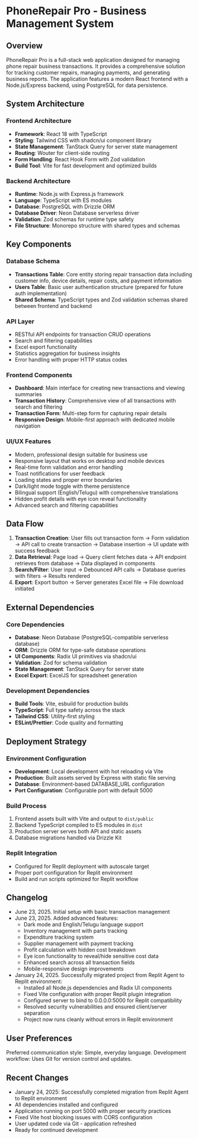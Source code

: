 # PhoneRepair Pro - Business Management System

## Overview

PhoneRepair Pro is a full-stack web application designed for managing phone repair business transactions. It provides a comprehensive solution for tracking customer repairs, managing payments, and generating business reports. The application features a modern React frontend with a Node.js/Express backend, using PostgreSQL for data persistence.

## System Architecture

### Frontend Architecture
- **Framework**: React 18 with TypeScript
- **Styling**: Tailwind CSS with shadcn/ui component library
- **State Management**: TanStack Query for server state management
- **Routing**: Wouter for client-side routing
- **Form Handling**: React Hook Form with Zod validation
- **Build Tool**: Vite for fast development and optimized builds

### Backend Architecture
- **Runtime**: Node.js with Express.js framework
- **Language**: TypeScript with ES modules
- **Database**: PostgreSQL with Drizzle ORM
- **Database Driver**: Neon Database serverless driver
- **Validation**: Zod schemas for runtime type safety
- **File Structure**: Monorepo structure with shared types and schemas

## Key Components

### Database Schema
- **Transactions Table**: Core entity storing repair transaction data including customer info, device details, repair costs, and payment information
- **Users Table**: Basic user authentication structure (prepared for future auth implementation)
- **Shared Schema**: TypeScript types and Zod validation schemas shared between frontend and backend

### API Layer
- RESTful API endpoints for transaction CRUD operations
- Search and filtering capabilities
- Excel export functionality
- Statistics aggregation for business insights
- Error handling with proper HTTP status codes

### Frontend Components
- **Dashboard**: Main interface for creating new transactions and viewing summaries
- **Transaction History**: Comprehensive view of all transactions with search and filtering
- **Transaction Form**: Multi-step form for capturing repair details
- **Responsive Design**: Mobile-first approach with dedicated mobile navigation

### UI/UX Features
- Modern, professional design suitable for business use
- Responsive layout that works on desktop and mobile devices
- Real-time form validation and error handling
- Toast notifications for user feedback
- Loading states and proper error boundaries
- Dark/light mode toggle with theme persistence
- Bilingual support (English/Telugu) with comprehensive translations
- Hidden profit details with eye icon reveal functionality
- Advanced search and filtering capabilities

## Data Flow

1. **Transaction Creation**: User fills out transaction form → Form validation → API call to create transaction → Database insertion → UI update with success feedback
2. **Data Retrieval**: Page load → Query client fetches data → API endpoint retrieves from database → Data displayed in components
3. **Search/Filter**: User input → Debounced API calls → Database queries with filters → Results rendered
4. **Export**: Export button → Server generates Excel file → File download initiated

## External Dependencies

### Core Dependencies
- **Database**: Neon Database (PostgreSQL-compatible serverless database)
- **ORM**: Drizzle ORM for type-safe database operations
- **UI Components**: Radix UI primitives via shadcn/ui
- **Validation**: Zod for schema validation
- **State Management**: TanStack Query for server state
- **Excel Export**: ExcelJS for spreadsheet generation

### Development Dependencies
- **Build Tools**: Vite, esbuild for production builds
- **TypeScript**: Full type safety across the stack
- **Tailwind CSS**: Utility-first styling
- **ESLint/Prettier**: Code quality and formatting

## Deployment Strategy

### Environment Configuration
- **Development**: Local development with hot reloading via Vite
- **Production**: Built assets served by Express with static file serving
- **Database**: Environment-based DATABASE_URL configuration
- **Port Configuration**: Configurable port with default 5000

### Build Process
1. Frontend assets built with Vite and output to `dist/public`
2. Backend TypeScript compiled to ES modules in `dist`
3. Production server serves both API and static assets
4. Database migrations handled via Drizzle Kit

### Replit Integration
- Configured for Replit deployment with autoscale target
- Proper port configuration for Replit environment
- Build and run scripts optimized for Replit workflow

## Changelog

- June 23, 2025. Initial setup with basic transaction management
- June 23, 2025. Added advanced features:
  - Dark mode and English/Telugu language support
  - Inventory management with parts tracking
  - Expenditure tracking system
  - Supplier management with payment tracking
  - Profit calculation with hidden cost breakdown
  - Eye icon functionality to reveal/hide sensitive cost data
  - Enhanced search across all transaction fields
  - Mobile-responsive design improvements
- January 24, 2025. Successfully migrated project from Replit Agent to Replit environment:
  - Installed all Node.js dependencies and Radix UI components
  - Fixed Vite configuration with proper Replit plugin integration
  - Configured server to bind to 0.0.0.0:5000 for Replit compatibility
  - Resolved security vulnerabilities and ensured client/server separation
  - Project now runs cleanly without errors in Replit environment

## User Preferences

Preferred communication style: Simple, everyday language.
Development workflow: Uses Git for version control and updates.

## Recent Changes

- January 24, 2025: Successfully completed migration from Replit Agent to Replit environment
- All dependencies installed and configured
- Application running on port 5000 with proper security practices
- Fixed Vite host blocking issues with CORS configuration
- User updated code via Git - application refreshed
- Ready for continued development